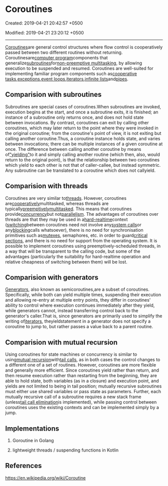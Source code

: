 # Coroutines

Created: 2019-04-21 20:42:57 +0500

Modified: 2019-04-21 23:20:12 +0500

---

[Coroutines](https://www.geeksforgeeks.org/coroutine-in-python/)are general control structures where flow control is cooperatively passed between two different routines without returning.
Coroutinesare[computer program](https://en.wikipedia.org/wiki/Computer_program)components that generalize[subroutines](https://en.wikipedia.org/wiki/Subroutine)for[non-preemptive multitasking](https://en.wikipedia.org/wiki/Non-preemptive_multitasking), by allowing execution to be suspended and resumed. Coroutines are well-suited for implementing familiar program components such as[cooperative tasks](https://en.wikipedia.org/wiki/Cooperative_multitasking),[exceptions](https://en.wikipedia.org/wiki/Exception_handling),[event loops](https://en.wikipedia.org/wiki/Event_loop),[iterators](https://en.wikipedia.org/wiki/Iterator),[infinite lists](https://en.wikipedia.org/wiki/Lazy_evaluation)and[pipes](https://en.wikipedia.org/wiki/Pipeline_(software)).

## Comparision with subroutines

Subroutines are special cases of coroutines.When subroutines are invoked, execution begins at the start, and once a subroutine exits, it is finished; an instance of a subroutine only returns once, and does not hold state between invocations. By contrast, coroutines can exit by calling other coroutines, which may later return to the point where they were invoked in the original coroutine; from the coroutine's point of view, it is not exiting but calling another coroutine.Thus, a coroutine instance holds state, and varies between invocations; there can be multiple instances of a given coroutine at once. The difference between calling another coroutine by means of["yielding"](https://en.wikipedia.org/wiki/Yield_(multithreading))to it and simply calling another routine (which then, also, would return to the original point), is that the relationship between two coroutines which yield to each other is not that of caller-callee, but instead symmetric.
Any subroutine can be translated to a coroutine which does not callyield.

## Comparision with threads

Coroutines are very similar to[threads](https://en.wikipedia.org/wiki/Thread_(computing)). However, coroutines are[cooperatively](https://en.wikipedia.org/wiki/Cooperative_multitasking)multitasked, whereas threads are typically[preemptively](https://en.wikipedia.org/wiki/Preemptive_multitasking)[multitasked](https://en.wikipedia.org/wiki/Multitasking). This means that coroutines provide[concurrency](https://en.wikipedia.org/wiki/Concurrency_(computer_science))but not[parallelism](https://en.wikipedia.org/wiki/Parallel_computing). The advantages of coroutines over threads are that they may be used in a[hard-realtime](https://en.wikipedia.org/wiki/Hard_realtime)context ([switching](https://en.wikipedia.org/wiki/Context_switch)between coroutines need not involve any[system calls](https://en.wikipedia.org/wiki/System_calls)or any[blocking](https://en.wikipedia.org/wiki/Blocking_(computing))calls whatsoever), there is no need for synchronisation primitives such as[mutexes](https://en.wikipedia.org/wiki/Mutex), semaphores, etc. in order to guard[critical sections](https://en.wikipedia.org/wiki/Critical_sections), and there is no need for support from the operating system.
It is possible to implement coroutines using preemptively-scheduled threads, in a way that will be transparent to the calling code, but some of the advantages (particularly the suitability for hard-realtime operation and relative cheapness of switching between them) will be lost.

## Comparision with generators

[Generators](https://en.wikipedia.org/wiki/Generator_(computer_science)), also known as semicoroutines,are a subset of coroutines. Specifically, while both can yield multiple times, suspending their execution and allowing re-entry at multiple entry points, they differ in coroutines' ability to control where execution continues immediately after they yield, while generators cannot, instead transferring control back to the generator's caller.That is, since generators are primarily used to simplify the writing of[iterators](https://en.wikipedia.org/wiki/Iterator), theyieldstatement in a generator does not specify a coroutine to jump to, but rather passes a value back to a parent routine.

## Comparision with mutual recursion

Using coroutines for state machines or concurrency is similar to using[mutual recursion](https://en.wikipedia.org/wiki/Mutual_recursion)with[tail calls](https://en.wikipedia.org/wiki/Tail_call), as in both cases the control changes to a different one of a set of routines. However, coroutines are more flexible and generally more efficient. Since coroutines yield rather than return, and then resume execution rather than restarting from the beginning, they are able to hold state, both variables (as in a closure) and execution point, and yields are not limited to being in tail position; mutually recursive subroutines must either use shared variables or pass state as parameters. Further, each mutually recursive call of a subroutine requires a new stack frame (unless[tail call elimination](https://en.wikipedia.org/wiki/Tail_call_elimination)is implemented), while passing control between coroutines uses the existing contexts and can be implemented simply by a jump.

## Implementations

1. Goroutine in Golang

2. lightweight threads / suspending functions in Kotlin

## References

<https://en.wikipedia.org/wiki/Coroutine>
